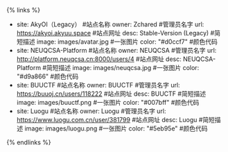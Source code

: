 {% links %}
- site: AkyOI（Legacy） #站点名称
  owner: Zchared #管理员名字
  url: https://akyoi.akyuu.space #站点网址
  desc: Stable-Version (Legacy) #简短描述
  image: images/avatar.jpg #一张图片
  color: "#d0ccf7" #颜色代码
- site: NEUQCSA-Platform #站点名称
  owner: NEUQCSA #管理员名字
  url: http://platform.neuqcsa.cn:8000/users/4 #站点网址
  desc: NEUQCSA-Platform #简短描述
  image: images/neuqcsa.jpg #一张图片
  color: "#d9a866" #颜色代码
- site: BUUCTF #站点名称
  owner: BUUCTF #管理员名字
  url: https://buuoj.cn/users/118222 #站点网址
  desc: BUUCTF #简短描述
  image: images/buuctf.png #一张图片
  color: "#007bff" #颜色代码
- site: Luogu #站点名称
  owner: Luogu #管理员名字
  url: https://www.luogu.com.cn/user/381799 #站点网址
  desc: Luogu #简短描述
  image: images/luogu.png #一张图片
  color: "#5eb95e" #颜色代码

{% endlinks %}